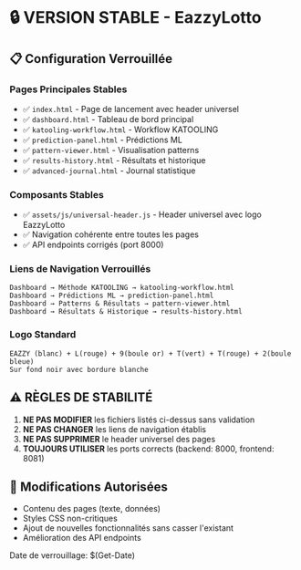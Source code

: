 # 🔒 VERSION STABLE - EazzyLotto

## 📋 Configuration Verrouillée

### **Pages Principales Stables**
- ✅ `index.html` - Page de lancement avec header universel
- ✅ `dashboard.html` - Tableau de bord principal
- ✅ `katooling-workflow.html` - Workflow KATOOLING
- ✅ `prediction-panel.html` - Prédictions ML
- ✅ `pattern-viewer.html` - Visualisation patterns
- ✅ `results-history.html` - Résultats et historique
- ✅ `advanced-journal.html` - Journal statistique

### **Composants Stables**
- ✅ `assets/js/universal-header.js` - Header universel avec logo EazzyLotto
- ✅ Navigation cohérente entre toutes les pages
- ✅ API endpoints corrigés (port 8000)

### **Liens de Navigation Verrouillés**
```
Dashboard → Méthode KATOOLING → katooling-workflow.html
Dashboard → Prédictions ML → prediction-panel.html  
Dashboard → Patterns & Résultats → pattern-viewer.html
Dashboard → Résultats & Historique → results-history.html
```

### **Logo Standard**
```
EAZZY (blanc) + L(rouge) + 9(boule or) + T(vert) + T(rouge) + 2(boule bleue)
Sur fond noir avec bordure blanche
```

## ⚠️ RÈGLES DE STABILITÉ

1. **NE PAS MODIFIER** les fichiers listés ci-dessus sans validation
2. **NE PAS CHANGER** les liens de navigation établis
3. **NE PAS SUPPRIMER** le header universel des pages
4. **TOUJOURS UTILISER** les ports corrects (backend: 8000, frontend: 8081)

## 🔧 Modifications Autorisées

- Contenu des pages (texte, données)
- Styles CSS non-critiques
- Ajout de nouvelles fonctionnalités sans casser l'existant
- Amélioration des API endpoints

Date de verrouillage: $(Get-Date)
